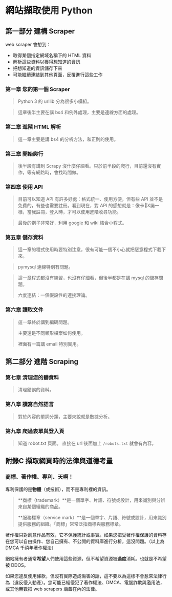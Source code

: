 # 網站擷取使用 Python

## 第一部分 建構 Scraper

web scraper 會想到：

* 取得某個指定網域名稱下的 HTML 資料
* 解析這些資料以獲得想知道的資訊
* 把想知道的資訊儲存下來
* 可能繼續連結到其他頁面，反覆進行這些工作

### 第一章 您的第一個 Scraper

> Python 3 的 urllib 分為很多小模組。

> 這章後半主要在講 bs4 和例外處理，主要是連線方面的處理。



### 第二章 進階 HTML  解析

> 這一章主要是講 bs4 的分析方法，和正則的使用。



### 第三章 開始爬行

> 後半段有講到 Scrapy 沒什麼仔細看。只於前半段的爬行，目前還沒有實作，等有網路時，會找時間做。



### 第四章 使用 API

> 目前可以知道 API 有許多好處：格式統一、使用方便，但有些 API 並不是免費的，有些也需要註冊。看到現在，對 API 的感想就是：像卡X諾一樣，當我註冊，登入時，才可以使用進階收尋功能。

> 最後的例子非常好，利用 google 和 wiki 結合小程式。



### 第五章 儲存資料

> 這一章的程式使用時要特別注意，很有可能一個不小心就把惡意程式下載下來。

> pymysql 連線特別有問題。

> 這一章程式都沒有練習，也沒有仔細看，但後半都是在講 mysql 的儲存問題。
>
> 六度連結：一個假設性的連接理論。



### 第六章 讀取文件

> 這一章終於講到編碼問題。
>
> 主要還是不同類形檔案如何使用。
>
> 裡面有一篇講 email 特別實用。



## 第二部分 進階 Scraping

### 第七章 清理您的髒資料

> 清理錯誤的資料。



### 第八章 讀寫自然語言

> 對於內容的單詞分類，主要來說就是數據分析。



### 第九章 爬過表單與登入頁

> 知道 robot.txt 頁面。 直接在 url 後面加上 `/robots.txt` 就會有內容。



## 附錄C 擷取網頁時的法律與道德考量

### 商標、著作權、專利、天啊！

專利保護的是**物體**（或技術），而不是專利裡的資訊。

> **商標（trademark）**是一個單字、片語、符號或設計，用來識別與分辨來自某個組織的商品。
>
> **服務標章（service mark）**是一個單字、片語、符號或設計，用來識別提供服務的組織。「商標」常常泛指商標與服務標章。



著作權只對創意作品有效，它不保護統計或事實。如果您把受著作權保護的資料存在您可以自由操作、您自己擁有、不公開的資料庫進行分析，這沒問題。（以上為 DMCA 千禧年著作權法）

網站擁有者通常**希望**人們使用這些資源，但不希望資源被**過度**消耗。也就是不希望被 DDOS。

如果您違反使用條款，但沒有實際造成傷害的話，這不要以為這樣不會惹來法律行為（違反侵入動產）。您可能已經侵犯了著作權法、DMCA、電腦詐欺與濫用法，或其他無數把 web scrapers 涵蓋在內的法律。